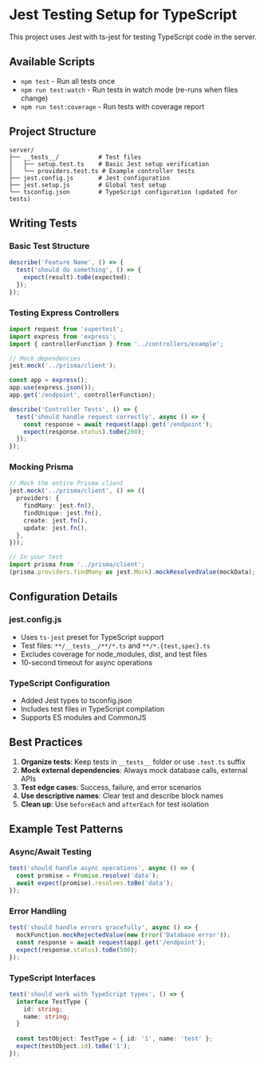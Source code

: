 # Jest Testing Setup for TypeScript

This project uses Jest with ts-jest for testing TypeScript code in the server.

## Available Scripts

- `npm test` - Run all tests once
- `npm run test:watch` - Run tests in watch mode (re-runs when files change)
- `npm run test:coverage` - Run tests with coverage report

## Project Structure

```
server/
├── __tests__/           # Test files
│   ├── setup.test.ts    # Basic Jest setup verification
│   └── providers.test.ts # Example controller tests
├── jest.config.js       # Jest configuration
├── jest.setup.js        # Global test setup
└── tsconfig.json        # TypeScript configuration (updated for tests)
```

## Writing Tests

### Basic Test Structure

```typescript
describe('Feature Name', () => {
  test('should do something', () => {
    expect(result).toBe(expected);
  });
});
```

### Testing Express Controllers

```typescript
import request from 'supertest';
import express from 'express';
import { controllerFunction } from '../controllers/example';

// Mock dependencies
jest.mock('../prisma/client');

const app = express();
app.use(express.json());
app.get('/endpoint', controllerFunction);

describe('Controller Tests', () => {
  test('should handle request correctly', async () => {
    const response = await request(app).get('/endpoint');
    expect(response.status).toBe(200);
  });
});
```

### Mocking Prisma

```typescript
// Mock the entire Prisma client
jest.mock('../prisma/client', () => ({
  providers: {
    findMany: jest.fn(),
    findUnique: jest.fn(),
    create: jest.fn(),
    update: jest.fn(),
  },
}));

// In your test
import prisma from '../prisma/client';
(prisma.providers.findMany as jest.Mock).mockResolvedValue(mockData);
```

## Configuration Details

### jest.config.js
- Uses `ts-jest` preset for TypeScript support
- Test files: `**/__tests__/**/*.ts` and `**/*.{test,spec}.ts`
- Excludes coverage for node_modules, dist, and test files
- 10-second timeout for async operations

### TypeScript Configuration
- Added Jest types to tsconfig.json
- Includes test files in TypeScript compilation
- Supports ES modules and CommonJS

## Best Practices

1. **Organize tests**: Keep tests in `__tests__` folder or use `.test.ts` suffix
2. **Mock external dependencies**: Always mock database calls, external APIs
3. **Test edge cases**: Success, failure, and error scenarios
4. **Use descriptive names**: Clear test and describe block names
5. **Clean up**: Use `beforeEach` and `afterEach` for test isolation

## Example Test Patterns

### Async/Await Testing
```typescript
test('should handle async operations', async () => {
  const promise = Promise.resolve('data');
  await expect(promise).resolves.toBe('data');
});
```

### Error Handling
```typescript
test('should handle errors gracefully', async () => {
  mockFunction.mockRejectedValue(new Error('Database error'));
  const response = await request(app).get('/endpoint');
  expect(response.status).toBe(500);
});
```

### TypeScript Interfaces
```typescript
test('should work with TypeScript types', () => {
  interface TestType {
    id: string;
    name: string;
  }
  
  const testObject: TestType = { id: '1', name: 'test' };
  expect(testObject.id).toBe('1');
});
```
